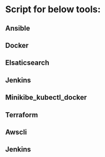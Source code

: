 # Script for below tools:

## Ansible
## Docker
## Elsaticsearch
## Jenkins
## Minikibe_kubectl_docker
## Terraform
## Awscli
## Jenkins

